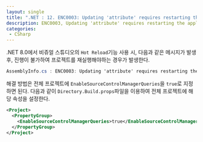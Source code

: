 ```yaml
---
layout: single
title: ".NET : 12. ENC0003: Updating 'attribute' requires restarting the application 해결 방법"
description: ENC0003, Updating 'attribute' requires restarting the application, VS Hot ReLoad, Debugging, EnableSourceControlManagerQueries
categories:
 - CSharp
---
```


.NET 8.0에서 비쥬얼 스튜디오의 `Hot Reload`기능 사용 시, 다음과 같은 메시지가 발생 후, 진행이 불가하여 프로젝트를 재실행해야하는 경우가 발생한다.

```csharp
AssemblyInfo.cs : ENC0003: Updating 'attribute' requires restarting the application
```

해결 방법은 전체 프로젝트에 `EnableSourceControlManagerQueries`을 `true`로 지정하면 된다. 다음과 같이 `Directory.Build.props`파일을 이용하여 전체 프로젝트에 해당 속성을 설정한다.

```xml
<Project>
  <PropertyGroup>
    <EnableSourceControlManagerQueries>true</EnableSourceControlManagerQueries>
  </PropertyGroup>
</Project>
```